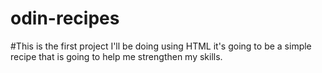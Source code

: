 # odin-recipes
#This is the first project I'll be doing using HTML it's going to be a simple recipe that is going to help me strengthen my skills.